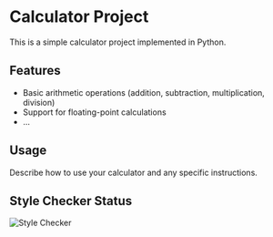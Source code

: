 # Calculator Project

This is a simple calculator project implemented in Python.

## Features

- Basic arithmetic operations (addition, subtraction, multiplication, division)
- Support for floating-point calculations
- ...

## Usage

Describe how to use your calculator and any specific instructions.

## Style Checker Status

![Style Checker](https://github.com/fizzypopsoda/calculator/workflows/Check%20Style/badge.svg)

